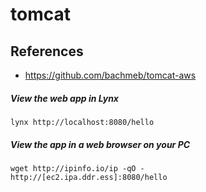# tomcat
## References
* https://github.com/bachmeb/tomcat-aws

##### View the web app in Lynx
    lynx http://localhost:8080/hello
    
##### View the app in a web browser on your PC
	wget http://ipinfo.io/ip -qO -
	http://[ec2.ipa.ddr.ess]:8080/hello
